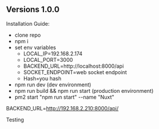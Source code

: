 Versions 1.0.0
--------------

Installation Guide:
  - clone repo
  - npm i
  - set env variables
      - LOCAL_IP=192.168.2.174
      - LOCAL_PORT=3000
      - BACKEND_URL=http://localhost:8000/api
      - SOCKET_ENDPOINT=web socket endpoint
      - Hash=you hash
  - npm run dev (dev environment)
  - npm run build && npm run start (production environment)
  - pm2 start "npm run start" --name "Nuxt"



  BACKEND_URL=http://192.168.2.210:8000/api/

Testing
